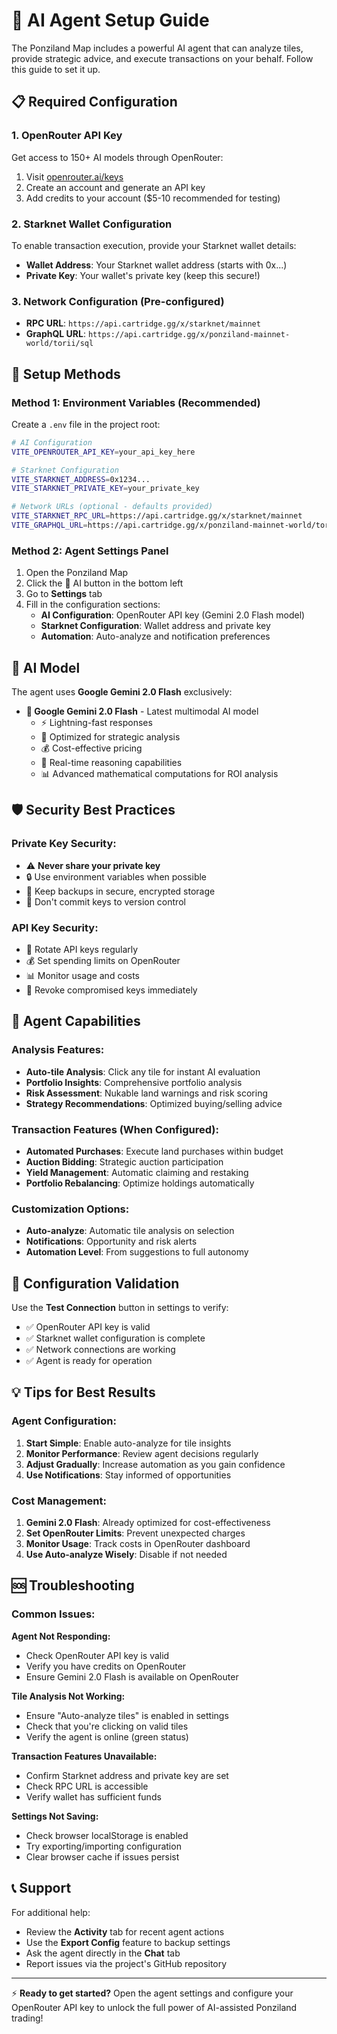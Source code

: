 # 🤖 AI Agent Setup Guide

The Ponziland Map includes a powerful AI agent that can analyze tiles, provide strategic advice, and execute transactions on your behalf. Follow this guide to set it up.

## 📋 Required Configuration

### 1. OpenRouter API Key
Get access to 150+ AI models through OpenRouter:

1. Visit [openrouter.ai/keys](https://openrouter.ai/keys)
2. Create an account and generate an API key
3. Add credits to your account ($5-10 recommended for testing)

### 2. Starknet Wallet Configuration
To enable transaction execution, provide your Starknet wallet details:

- **Wallet Address**: Your Starknet wallet address (starts with 0x...)
- **Private Key**: Your wallet's private key (keep this secure!)

### 3. Network Configuration (Pre-configured)
- **RPC URL**: `https://api.cartridge.gg/x/starknet/mainnet`
- **GraphQL URL**: `https://api.cartridge.gg/x/ponziland-mainnet-world/torii/sql`

## 🔧 Setup Methods

### Method 1: Environment Variables (Recommended)
Create a `.env` file in the project root:

```bash
# AI Configuration
VITE_OPENROUTER_API_KEY=your_api_key_here

# Starknet Configuration
VITE_STARKNET_ADDRESS=0x1234...
VITE_STARKNET_PRIVATE_KEY=your_private_key

# Network URLs (optional - defaults provided)
VITE_STARKNET_RPC_URL=https://api.cartridge.gg/x/starknet/mainnet
VITE_GRAPHQL_URL=https://api.cartridge.gg/x/ponziland-mainnet-world/torii/sql
```

### Method 2: Agent Settings Panel
1. Open the Ponziland Map
2. Click the 🤖 AI button in the bottom left
3. Go to **Settings** tab
4. Fill in the configuration sections:
   - **AI Configuration**: OpenRouter API key (Gemini 2.0 Flash model)
   - **Starknet Configuration**: Wallet address and private key
   - **Automation**: Auto-analyze and notification preferences

## 🎯 AI Model

The agent uses **Google Gemini 2.0 Flash** exclusively:

- **🧠 Google Gemini 2.0 Flash** - Latest multimodal AI model
  - ⚡ Lightning-fast responses
  - 🎯 Optimized for strategic analysis
  - 💰 Cost-effective pricing
  - 🔄 Real-time reasoning capabilities
  - 📊 Advanced mathematical computations for ROI analysis

## 🛡️ Security Best Practices

### Private Key Security:
- ⚠️ **Never share your private key**
- 🔒 Use environment variables when possible
- 💾 Keep backups in secure, encrypted storage
- 🚫 Don't commit keys to version control

### API Key Security:
- 🔑 Rotate API keys regularly
- 💰 Set spending limits on OpenRouter
- 📊 Monitor usage and costs
- 🚨 Revoke compromised keys immediately

## 🚀 Agent Capabilities

### Analysis Features:
- **Auto-tile Analysis**: Click any tile for instant AI evaluation
- **Portfolio Insights**: Comprehensive portfolio analysis
- **Risk Assessment**: Nukable land warnings and risk scoring
- **Strategy Recommendations**: Optimized buying/selling advice

### Transaction Features (When Configured):
- **Automated Purchases**: Execute land purchases within budget
- **Auction Bidding**: Strategic auction participation
- **Yield Management**: Automatic claiming and restaking
- **Portfolio Rebalancing**: Optimize holdings automatically

### Customization Options:
- **Auto-analyze**: Automatic tile analysis on selection
- **Notifications**: Opportunity and risk alerts
- **Automation Level**: From suggestions to full autonomy

## 🔧 Configuration Validation

Use the **Test Connection** button in settings to verify:
- ✅ OpenRouter API key is valid
- ✅ Starknet wallet configuration is complete
- ✅ Network connections are working
- ✅ Agent is ready for operation

## 💡 Tips for Best Results

### Agent Configuration:
1. **Start Simple**: Enable auto-analyze for tile insights
2. **Monitor Performance**: Review agent decisions regularly
3. **Adjust Gradually**: Increase automation as you gain confidence
4. **Use Notifications**: Stay informed of opportunities

### Cost Management:
1. **Gemini 2.0 Flash**: Already optimized for cost-effectiveness
2. **Set OpenRouter Limits**: Prevent unexpected charges  
3. **Monitor Usage**: Track costs in OpenRouter dashboard
4. **Use Auto-analyze Wisely**: Disable if not needed

## 🆘 Troubleshooting

### Common Issues:

**Agent Not Responding:**
- Check OpenRouter API key is valid
- Verify you have credits on OpenRouter
- Ensure Gemini 2.0 Flash is available on OpenRouter

**Tile Analysis Not Working:**
- Ensure "Auto-analyze tiles" is enabled in settings
- Check that you're clicking on valid tiles
- Verify the agent is online (green status)

**Transaction Features Unavailable:**
- Confirm Starknet address and private key are set
- Check RPC URL is accessible
- Verify wallet has sufficient funds

**Settings Not Saving:**
- Check browser localStorage is enabled
- Try exporting/importing configuration
- Clear browser cache if issues persist

## 📞 Support

For additional help:
- Review the **Activity** tab for recent agent actions
- Use the **Export Config** feature to backup settings
- Ask the agent directly in the **Chat** tab
- Report issues via the project's GitHub repository

---

⚡ **Ready to get started?** Open the agent settings and configure your OpenRouter API key to unlock the full power of AI-assisted Ponziland trading!

